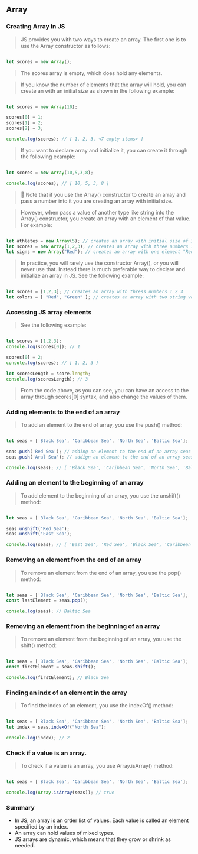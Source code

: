 ## Array


### Creating Array in JS

> JS provides you with two ways to create an array. The first one is to use the Array constructor as follows:

```js

let scores = new Array();


```

> The scores array is empty, which does hold any elements.

> If you know the number of elements that the array will hold, you can create an with an initial size as shown in the following example:

```js

let scores = new Array(10);

scores[0] = 1;
scores[1] = 2;
scores[2] = 3;

console.log(scores); // [ 1, 2, 3, <7 empty items> ]

```

> If you want to declare array and initialize it, you can create it through the following example:

```js

let scores = new Array(10,5,3,8);

console.log(scores); // [ 10, 5, 3, 8 ]

```

> :memo: Note that if you use the Array() constructor to create an array and pass a number into it you are creating an array with initial size.

> However, when pass a value of another type like string into the Array() constructor, you create an array with an element of that value. For example:

```js

let athletes = new Array(5); // creates an array with initial size of 3
let scores = new Array(1,2,3); // creates an array with three numbers 1 2 3
let signs = new Array("Red"); // creates an array with one element "Red"

```

> In practice, you will rarely use the constructor Array(), or you will never use that. Instead there is much preferable way to declare and initialize an array in JS. See the following example:

```js

let scores = [1,2,3]; // creates an array with thress numbers 1 2 3
let colors = [ "Red", "Green" ]; // creates an array with two string values "Red" and "Green"

```

### Accessing JS array elements

> See the following example:

```js

let scores = [1,2,3];
console.log(scores[0]); // 1

scores[0] = 2;
console.log(scores); // [ 1, 2, 3 ]

let scoresLength = score.length;
console.log(scoresLength); // 3

```

> From the code above, as you can see, you can have an access to the array through scores[0] syntax, and also change the values of them.


### Adding elements to the end of an array

> To add an element to the end of array, you use the push() method:

```js

let seas = ['Black Sea', 'Caribbean Sea', 'North Sea', 'Baltic Sea'];

seas.push('Red Sea'); // adding an element to the end of an array seas
seas.push('Aral Sea'); // addign an element to the end of an array seas after 'Red Sea' element.

console.log(seas); // [ 'Black Sea', 'Caribbean Sea', 'North Sea', 'Baltic Sea', 'Red Sea', 'Aral Sea' ]

```

### Adding an element to the beginning of an array

> To add element to the beginning of an array, you use the unshift() method:

```js

let seas = ['Black Sea', 'Caribbean Sea', 'North Sea', 'Baltic Sea'];

seas.unshift('Red Sea');
seas.unshift('East Sea');

console.log(seas); // [ 'East Sea', 'Red Sea', 'Black Sea', 'Caribbean Sea', 'North Sea', 'Baltic Sea' ]

```

### Removing an element from the end of an array

> To remove an element from the end of an array, you use the pop() method:

```js

let seas = ['Black Sea', 'Caribbean Sea', 'North Sea', 'Baltic Sea'];
const lastElement = seas.pop();

console.log(seas); // Baltic Sea

```

### Removing an element from the beginning of an array

> To remove an element from the beginning of an array, you use the shift() method:

```js

let seas = ['Black Sea', 'Caribbean Sea', 'North Sea', 'Baltic Sea'];
const firstElement = seas.shift();

console.log(firstElement); // Black Sea

```

### Finding an indx of an element in the array

> To find the index of an element, you use the indexOf() method:

```js

let seas = ['Black Sea', 'Caribbean Sea', 'North Sea', 'Baltic Sea'];
let index = seas.indexOf("North Sea");

console.log(index); // 2

```

### Check if a value is an array.

> To check if a value is an array, you use Array.isArray() method:

```js

let seas = ['Black Sea', 'Caribbean Sea', 'North Sea', 'Baltic Sea'];

console.log(Array.isArray(seas)); // true

```

### Summary

- In JS, an array is an order list of values. Each value is called an element specified by an index.
- An array can hold values of mixed types.
- JS arrays are dynamic, which means that they grow or shrink as needed.



